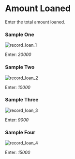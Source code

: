 # Amount Loaned
<p>Enter the total amount loaned.</p>
<div id="accordion-help-modal">
  <h3>Sample One</h3>
  <div class="modal-field-guide" >
    <img src="/images/t_loan_1.png" alt="record_loan_1">
  <p>Enter: <em>20000</em></p>
  </div>
  <h3>Sample Two</h3>
  <div class="modal-field-guide" >
    <img src="/images/t_loan_2.png" alt="record_loan_2">
  <p>Enter: <em>10000</em></p>
  </div>
  <h3>Sample Three</h3>
  <div class="modal-field-guide" >
    <img src="/images/t_loan_3.png" alt="record_loan_3">
  <p>Enter: <em>9000</em></p>
  </div>
  <h3>Sample Four</h3>
  <div class="modal-field-guide" >
    <img src="/images/t_loan_4.png" alt="record_loan_4">
  <p>Enter: <em>15000</em></p>
  </div>
</div>
